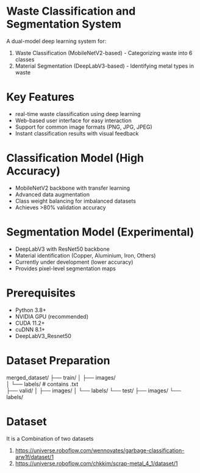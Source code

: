 # Waste Classification and Segmentation System
A dual-model deep learning system for:
1. Waste Classification (MobileNetV2-based) - Categorizing waste into 6 classes
2. Material Segmentation (DeepLabV3-based) - Identifying metal types in waste

# Key Features 
- real-time waste classification using deep learning
- Web-based user interface for easy interaction
- Support for common image formats (PNG, JPG, JPEG)
- Instant classification results with visual feedback
# Classification Model (High Accuracy)
- MobileNetV2 backbone with transfer learning
- Advanced data augmentation
- Class weight balancing for imbalanced datasets
- Achieves >80% validation accuracy

# Segmentation Model (Experimental)
- DeepLabV3 with ResNet50 backbone
- Material identification (Copper, Aluminium, Iron, Others)
- Currently under development (lower accuracy)
- Provides pixel-level segmentation maps
# Prerequisites
- Python 3.8+
- NVIDIA GPU (recommended)
- CUDA 11.2+
- cuDNN 8.1+
- DeepLabV3_Resnet50
# Dataset Preparation
merged_dataset/
├── train/
│   ├── images/   
│   └── labels/  # contains .txt  
├── valid/
│   ├── images/
│   └── labels/
└── test/
    ├── images/
    └── labels/

# Dataset 
It is a Combination of two datasets
1.	https://universe.roboflow.com/wennovates/garbage-classification-arw1f/dataset/1
2.	https://universe.roboflow.com/chkkim/scrap-metal_4_1/dataset/1

